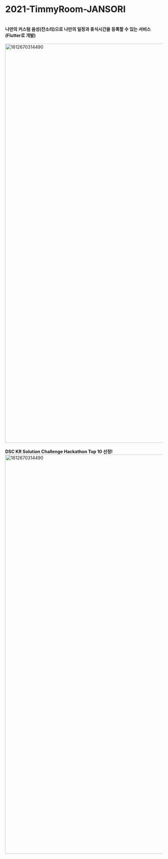 # 2021-TimmyRoom-JANSORI
<br/>
<strong>나만의 커스텀 음성(잔소리)으로 나만의 일정과 휴식시간을 등록할 수 있는 서비스(Flutter로 개발)</strong>
<br/>
<br/>
<img width="1273" alt="1612670314490" src="https://user-images.githubusercontent.com/53217988/107156103-a605cc80-69bf-11eb-93a7-2c88b9602814.png">
<br/>
<br/>
<strong>DSC KR Solution Challenge Hackathon Top 10 선정!</strong>
<br/>
<img width="1273" alt="1612670314490" src="https://user-images.githubusercontent.com/53217988/107156240-90dd6d80-69c0-11eb-96de-44c94f9b937b.png">

